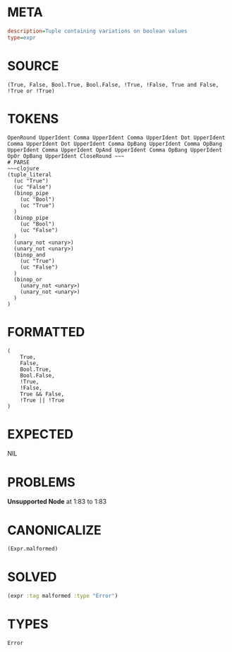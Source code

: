 # META
~~~ini
description=Tuple containing variations on boolean values
type=expr
~~~
# SOURCE
~~~roc
(True, False, Bool.True, Bool.False, !True, !False, True and False, !True or !True)
~~~
# TOKENS
~~~text
OpenRound UpperIdent Comma UpperIdent Comma UpperIdent Dot UpperIdent Comma UpperIdent Dot UpperIdent Comma OpBang UpperIdent Comma OpBang UpperIdent Comma UpperIdent OpAnd UpperIdent Comma OpBang UpperIdent OpOr OpBang UpperIdent CloseRound ~~~
# PARSE
~~~clojure
(tuple_literal
  (uc "True")
  (uc "False")
  (binop_pipe
    (uc "Bool")
    (uc "True")
  )
  (binop_pipe
    (uc "Bool")
    (uc "False")
  )
  (unary_not <unary>)
  (unary_not <unary>)
  (binop_and
    (uc "True")
    (uc "False")
  )
  (binop_or
    (unary_not <unary>)
    (unary_not <unary>)
  )
)
~~~
# FORMATTED
~~~roc
(
	True,
	False,
	Bool.True,
	Bool.False,
	!True,
	!False,
	True && False,
	!True || !True
)
~~~
# EXPECTED
NIL
# PROBLEMS
**Unsupported Node**
at 1:83 to 1:83

# CANONICALIZE
~~~clojure
(Expr.malformed)
~~~
# SOLVED
~~~clojure
(expr :tag malformed :type "Error")
~~~
# TYPES
~~~roc
Error
~~~
